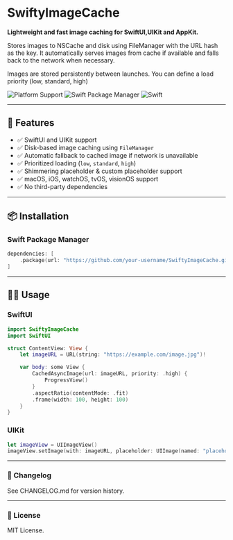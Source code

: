 # SwiftyImageCache

**Lightweight and fast image caching for SwiftUI,UIKit and AppKit.**  

Stores images to NSCache and disk using FileManager  with the URL hash as the key. 
It automatically serves images from cache if available and falls back to the network when necessary.

Images are stored persistently between launches.
You can define a load priority (low, standard, high)

![Platform Support](https://img.shields.io/badge/platforms-iOS%20%7C%20watchOS%20%7C%20macOS%20%7C%20tvOS-blue)
![Swift Package Manager](https://img.shields.io/badge/SPM-compatible-green)
![Swift](https://img.shields.io/badge/swift-5.9%2B-orange)

---

## 🚀 Features

- ✅ SwiftUI and UIKit support
- ✅ Disk-based image caching using `FileManager`
- ✅ Automatic fallback to cached image if network is unavailable
- ✅ Prioritized loading (`low`, `standard`, `high`)
- ✅ Shimmering placeholder & custom placeholder support
- ✅ macOS, iOS, watchOS, tvOS, visionOS support
- ✅ No third-party dependencies

---

## 📦 Installation

### Swift Package Manager

```swift
dependencies: [
    .package(url: "https://github.com/your-username/SwiftyImageCache.git", from: "0.1.0")
]
```

---

## 🧑‍💻 Usage
### SwiftUI

```swift
import SwiftyImageCache
import SwiftUI

struct ContentView: View {
    let imageURL = URL(string: "https://example.com/image.jpg")!

    var body: some View {
        CachedAsyncImage(url: imageURL, priority: .high) {
            ProgressView()
        }
        .aspectRatio(contentMode: .fit)
        .frame(width: 100, height: 100)
    }
}
```
### UIKit
```swift
let imageView = UIImageView()
imageView.setImage(with: imageURL, placeholder: UIImage(named: "placeholder"))
```
---

### 📝 Changelog

See CHANGELOG.md for version history.

---

### 📄 License

MIT License.


